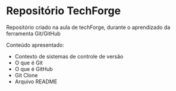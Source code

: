 # Repositório TechForge

Repositório criado na aula de techForge, durante o aprendizado da ferramenta Git/GitHub

Conteúdo apresentado:

- Contexto de sistemas de controle de versão
- O que é Git
- O que é GitHub
- Git Clone
- Arquivo README
